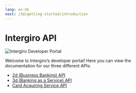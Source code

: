 ```yaml
---
lang: en-US
next: /3d/getting-started/introduction
---
```


# Intergiro API

<img :src="$withBase('/assets/img/tech-splash.jpg')" alt="Intergiro Developer Portal">

Welcome to Intergiro’s developer portal! Here you can view the documentation for our three different APIs: 

* [2d (Business Banking) API](/2d/getting-started/introduction.html)
* [3d (Banking as a Service) API](/3d/getting-started/introduction.html) 
* [Card Acquiring Service API](/merchant/integration-guide/introduction.html) 

